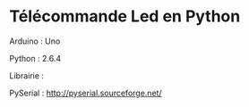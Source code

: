 Télécommande Led en Python
==========================

Arduino : Uno

Python : 2.6.4

Librairie :

PySerial : http://pyserial.sourceforge.net/
